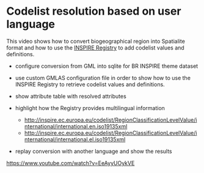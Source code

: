 # Codelist resolution based on user language

This video shows how to convert biogeographical region into Spatialite 
format and how to use the [INSPIRE Registry](http://inspire.ec.europa.eu/registry/) 
to add codelist values and definitions.

* configure conversion from GML into sqlite for BR INSPIRE theme dataset
* use custom GMLAS configuration file in order to show how to use the 
  INSPIRE Registry to retrieve codelist values and definitions.
* show attribute table with resolved attributes
* highlight how the Registry provides multilingual information
 
  * http://inspire.ec.europa.eu/codelist/RegionClassificationLevelValue/international/international.en.iso19135xml
  * http://inspire.ec.europa.eu/codelist/RegionClassificationLevelValue/international/international.el.iso19135xml

* replay conversion with another language and show the results


https://www.youtube.com/watch?v=EeAyyUOykVE